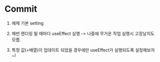 # Commit

1. 예제 기본 setting

2. 매번 렌더링 될 때마다 useEffect 실행
   -> 나중에 무거운 작업 실행시 고장날지도 모름.

3. 특정 값(=배열)이 업데이트 되었을 경우에만 useEffect가 실행되도록 설정해보자~!
